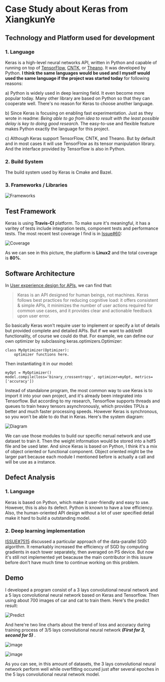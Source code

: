 # Case Study about Keras from XiangkunYe
## Technology and Platform used for development
### 1. Language
Keras is a high-level neural networks API, written in Python and capable of running on top of [TensorFlow](https://github.com/tensorflow/tensorflow), [CNTK](https://github.com/Microsoft/cntk), or [Theano](https://github.com/Theano/Theano). 
It was developed by Python. **I think the same languages would be used and I myself would used the same language if the project was started today** for following reasons:

a) Python is widely used in deep learning field. It even become more popular today. Many other library are based on Python so that they can cooperate well. There's no reason for Keras to choose another language.

b) Since Keras is focusing on enabling fast experimentation. Just as they wrote in readme: *Being able to go from idea to result with the least possible delay is key to doing good research.* 
The easy-to-use and flexible feature makes Python exactly the language for this project.

c) Although Keras support TensorFlow, CNTK, and Theano. But by default and in most cases it will use TensorFlow as its tensor manipulation library. And the interface provided by Tensorflow is also in Python.
### 2. Build System
The build system used by Keras is Cmake and Bazel.
### 3. Frameworks / Libraries
![Frameworks](https://github.com/ec500-software-engineering/case-study-XiangkunYe/blob/master/Frameworks.png)
## Test Framework
Keras is using **Travis-CI** platform. To make sure it's meaningful, it has a varitey of tests include integration tests, component tests and performance tests. The most recent test coverage I find is in 
[Issue#60](https://github.com/keras-team/keras/issues/60):

![Coverage](https://github.com/ec500-software-engineering/case-study-XiangkunYe/blob/master/Test_Coverage.png) 

As we can see in this picture, the platform is **Linux2** and the total coverage is **80%**.
## Software Architecture
In [User experience design for APIs](https://blog.keras.io/user-experience-design-for-apis.html), we can find that:
>Keras is an API designed for human beings, not machines. Keras follows best practices for reducing cognitive load: it offers consistent & simple APIs, it minimizes the number of user actions required for common use cases, and it provides clear and actionable feedback upon user error.

So basically Keras won't require user to implement or specify a lot of details but provided complete and detailed APIs. But if we want to add/edit functionality, of course we could do that. For example, we can define our own optimizer by subclassing keras.optimizers.Optimizer:
```
class MyOptimizer(Optimizer):
    optimizer functions here.
```
Then instantiating it in our model:
```
myOpt = MyOptimizer()
model.compile(loss='binary_crossentropy', optimizer=myOpt, metrics= ['accuracy'])
```
Instead of standalone program, the most common way to use Keras is to import it into your own project, and it's already been integrated into Tensorflow.
But according to my research, Tensorflow supports threads and queues to train heavy tensors asynchronously, which provides TPUs a better and much faster processing speeds. However Keras is synchronous, so you won't be able to do that in Keras. Here's the system diagram:

![Diagram](https://github.com/ec500-software-engineering/case-study-XiangkunYe/blob/master/System_Diagram.png) 

We can use those modules to build our specific nerual network and use dataset to train it. Then the weight information would be stored into a hdf5 file and be used later. And since Keras is based on Python, I think it's a mix of object oriented or functional component. Object oriented
might be the larger part because each module I mentioned before is actually a call and will be use as a instance.
##  Defect Analysis
### 1. Language
Keras is based on Python, which make it user-friendly and easy to use. However, this is also its defect. Python is known to have a low efficiency. Also, the human-oriented API design without a lot of user specified detail make it hard to build a outstanding model.
### 2. Deep learning implementation
[ISSUE#7515](https://github.com/keras-team/keras/issues/7515) discussed a particular approach of the data-parallel SGD algorithm. It remarkably increased the efficiency of SGD by computing gradients in each tower separately, then averaged on PS device. But now it's still not implemented yet beacause
the main contributor in this issure before don't have much time to continue working on this problem.
## Demo
I developed a program consist of a 3 lays convolutional neural network and a 5 lays convolutional neural network based on Keras and Tensorflow.
Then using about 700 images of car and cat to train them. Here's the predict result:

![Predict](https://github.com/ec500-software-engineering/case-study-XiangkunYe/blob/master/Predict.png) 

And here're two line charts about the trend of loss and accuracy during training process of 3/5 lays convolutional neural network ***(First for 3, second for 5)*** .

![image](https://github.com/XiangkunYe/EC601_Deep-Learning/blob/master/Chart/Original_Chart3.png)

![image](https://github.com/XiangkunYe/EC601_Deep-Learning/blob/master/Chart/Original_Chart5.png)

As you can see, in this amount of datasets, the 3 lays convolutional neural network perform well while overfitting occured just after several epoches in the 5 lays convolutional neural network model.
